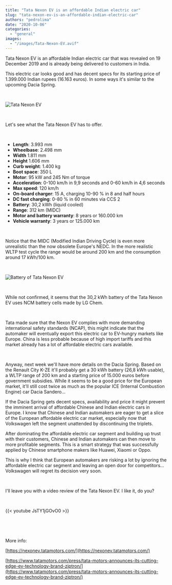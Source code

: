 ```yaml
---
title: "Tata Nexon EV is an affordable Indian electric car"
slug: "tata-nexon-ev-is-an-affordable-indian-electric-car"
authors: "pedrolima"
date: "2020-10-06"
categories: 
  - "general"
images: 
  - "/images/Tata-Nexon-EV.avif"
---
```


Tata Nexon EV is an affordable Indian electric car that was revealed on 19 December 2019 and is already being delivered to customers in India.

This electric car looks good and has decent specs for its starting price of 1.399.000 Indian rupees (16.163 euros). In some ways it's similar to the upcoming Dacia Spring.

 

![Tata Nexon EV](images/Tata-Nexon-EV.avif)

 

Let's see what the Tata Nexon EV has to offer.

 

- **Length**: 3.993 mm
- **Wheelbase**: 2.498 mm
- **Width** 1.811 mm
- **Height** 1.606 mm
- **Curb weight**: 1.400 kg
- **Boot space**: 350 L
- **Motor**: 95 kW and 245 Nm of torque
- **Acceleration**: 0-100 km/h in 9,9 seconds and 0-60 km/h in 4,6 seconds
- **Max speed**: 120 km/h
- **On-board charger**: 15 A, charging 10-90 % in 8 and half hours
- **DC fast charging**: 0-80 % in 60 minutes via CCS 2
- **Battery**: 30,2 kWh (liquid cooled)
- **Range**: 312 km (MIDC)
- **Motor and battery warranty**: 8 years or 160.000 km
- **Vehicle warranty**: 3 years or 125.000 km

 

Notice that the MIDC (Modified Indian Driving Cycle) is even more unrealistic than the now obsolete Europe's NEDC. In the more realistic WLTP test cycle the range would be around 200 km and the consumption around 17 kWh/100 km.

 

![Battery of Tata Nexon EV](images/Battery-of-Tata-Nexon-EV.avif)

 

While not confirmed, it seems that the 30,2 kWh battery of the Tata Nexon EV uses NCM battery cells made by LG Chem.

 

Tata made sure that the Nexon EV complies with more demanding international safety standards (NCAP), this might indicate that the automaker will eventually export this electric car to EV-hungry markets like Europe. China is less probable because of high import tariffs and this market already has a lot of affordable electric cars available.

 

Anyway, next week we'll have more details on the Dacia Spring. Based on the Renault City K-ZE it'll probably get a 30 kWh battery (26,8 kWh usable), a WLTP range of 200 km and a starting price of 15.000 euros before government subsidies. While it seems to be a good price for the European market, it'll still cost twice as much as the popular ICE (Internal Combustion Engine) car Dacia Sandero...

If the Dacia Spring gets decent specs, availability and price it might prevent the imminent arrival of affordable Chinese and Indian electric cars in Europe. I know that Chinese and Indian automakers are eager to get a slice of the European affordable electric car market, especially now that Volkswagen left the segment unattended by discontinuing the triplets.

After dominating the affordable electric car segment and building up trust with their customers, Chinese and Indian automakers can then move to more profitable segments. This is a smart strategy that was successfully applied by Chinese smartphone makers like Huawei, Xiaomi or Oppo.

This is why I think that European automakers are risking a lot by ignoring the affordable electric car segment and leaving an open door for competitors... Volkswagen will regret its decision very soon.

 

I'll leave you with a video review of the Tata Nexon EV. I like it, do you?

 

{{< youtube JsTY1jGOvO0 >}}

 

 

More info:

[https://nexonev.tatamotors.com/](https://nexonev.tatamotors.com/)

[https://www.tatamotors.com/press/tata-motors-announces-its-cutting-edge-ev-technology-brand-ziptron/](https://www.tatamotors.com/press/tata-motors-announces-its-cutting-edge-ev-technology-brand-ziptron/)
